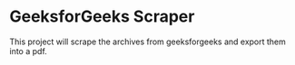 # GeeksforGeeks Scraper

This project will scrape the archives from geeksforgeeks and export them into a pdf.
